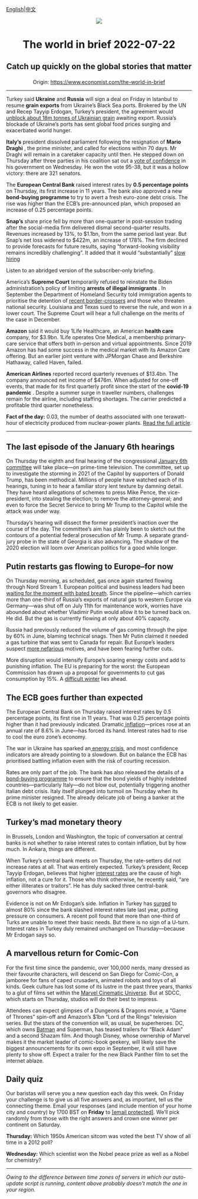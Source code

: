 [English](https://github.com/arielherself/espresso/blob/main/README.md)|[中文](https://github-com.translate.goog/arielherself/espresso/blob/main/README.md?_x_tr_sl=en&_x_tr_tl=zh-CN&_x_tr_hl=zh-CN&_x_tr_pto=wapp)

<div align="center"><img src="https://cdn.static-economist.com/sites/all/themes/econfinal/images/svg/logo.svg" align-center /></div>

# <p align="center">The world in brief 2022-07-22</p>

## <p align="center">Catch up quickly on the global stories that matter</p>

<p align="center">Origin: <a href="https://www.economist.com/the-world-in-brief">https://www.economist.com/the-world-in-brief</a><hr>

Turkey said **Ukraine** and **Russia** will sign a deal on Friday in Istanbul to resume **grain exports** from Ukraine’s Black Sea ports. Brokered by the UN and Recep Tayyip Erdogan, Turkey’s president, the agreement would [unblock about 18m tonnes of Ukrainian grain](https://www.economist.com/europe/2022/07/21/when-will-odessas-port-be-reopened) awaiting export. Russia’s blockade of Ukraine’s ports has sent global food prices surging and exacerbated world hunger.

**Italy’s** president dissolved parliament following the resignation of **Mario Draghi** , the prime minister, and called for elections within 70 days. Mr Draghi will remain in a caretaker capacity until then. He stepped down on Thursday after three parties in his coalition sat out a [vote of confidence](https://www.economist.com/europe/2022/07/21/mario-draghi-italys-reformist-prime-minister-resigns) in his government on Wednesday. He won the vote 95-38, but it was a hollow victory: there are 321 senators. 

The **European Central Bank** raised interest rates by **0.5 percentage points** on Thursday, its first increase in 11 years. The bank also approved a new **bond-buying programme** to try to avert a fresh euro-zone debt crisis. The rise was higher than the ECB’s pre-announced plan, which proposed an increase of 0.25 percentage points.

 **Snap’s** share price fell by more than one-quarter in post-session trading after the social-media firm delivered dismal second-quarter results. Revenues increased by 13%, to $1.1bn, from the same period last year. But Snap’s net loss widened to $422m, an increase of 178%. The firm declined to provide forecasts for future results, saying “forward-looking visibility remains incredibly challenging”. It added that it would “substantially” [slow hiring](https://www.economist.com/business/2022/06/02/is-big-techs-red-hot-jobs-market-about-to-cool)

Listen to an abridged version of the subscriber-only briefing.

America’s **Supreme Court** temporarily refused to reinstate the Biden administration’s policy of limiting **arrests of illegal immigrants** . In September the Department of Homeland Security told immigration agents to prioritise the detention of [recent border-crossers](https://www.economist.com/united-states/2022/05/22/the-title-42-furore-highlights-americas-broken-immigration-system) and those who threaten national security. Louisiana and Texas sued to reverse the rule, and won in a lower court. The Supreme Court will hear a full challenge on the merits of the case in December.

 **Amazon** said it would buy 1Life Healthcare, an American **health care** company, for $3.9bn. 1Life operates One Medical, a membership primary-care service that offers both in-person and virtual appointments. Since 2019 Amazon has had some success in the medical market with its Amazon Care offering. But an earlier joint venture with JPMorgan Chase and Berkshire Hathaway, called Haven, failed.

 **American Airlines** reported record quarterly revenues of $13.4bn. The company announced net income of $476m. When adjusted for one-off events, that made for its first quarterly profit since the start of the **covid-19 pandemic** . Despite a summer surge in traveller numbers, challenges remain for the airline, including staffing shortages. The carrier predicted a profitable third quarter nonetheless.

 **Fact of the day:** 0.03, the number of deaths associated with one terawatt-hour of electricity produced from nuclear-power plants. [Read the full article](https://www.economist.com/graphic-detail/2022/07/19/how-safe-is-nuclear-energy).

----------

## The last episode of the January 6th hearings

On Thursday the eighth and final hearing of the congressional [January 6th committee](https://www.economist.com/united-states/2022/06/07/the-january-6th-committee-is-about-to-reveal-its-findings) will take place—on prime-time television. The committee, set up to investigate the storming in 2021 of the Capitol by supporters of Donald Trump, has been methodical. Millions of people have watched each of its hearings, tuning in to hear a familiar story lent texture by damning detail. They have heard allegations of schemes to press Mike Pence, the vice-president, into stealing the election; to remove the attorney-general; and even to force the Secret Service to bring Mr Trump to the Capitol while the attack was under way.

Thursday’s hearing will dissect the former president’s inaction over the course of the day. The committee’s aim has plainly been to sketch out the contours of a potential federal prosecution of Mr Trump. A separate grand-jury probe in the state of Georgia is also advancing. The shadow of the 2020 election will loom over American politics for a good while longer.

## Putin restarts gas flowing to Europe–for now

On Thursday morning, as scheduled, gas once again started flowing through Nord Stream 1. European political and business leaders had been [waiting for the moment with bated breath](https://www.economist.com/europe/2022/07/11/europe-is-preparing-for-russian-gas-to-be-cut-off-this-winter). Since the pipeline—which carries more than one-third of Russia’s exports of natural gas to western Europe via Germany—was shut off on July 11th for maintenance work, worries have abounded about whether Vladimir Putin would allow it to be turned back on. He did. But the gas is currently flowing at only about 40% capacity. 

Russia had previously reduced the volume of gas coming through the pipe by 60% in June, blaming technical snags. Then Mr Putin claimed it needed a gas turbine that was sent to Canada for repair. But Europe’s leaders suspect [more nefarious](https://www.economist.com/leaders/2022/07/14/europes-winter-of-discontent) motives, and have been fearing further cuts.

More disruption would intensify Europe’s soaring energy costs and add to punishing inflation. The EU is preparing for the worst: the European Commission has drawn up a proposal for governments to cut gas consumption by 15%. A [difficult winter](https://www.economist.com/finance-and-economics/2022/06/30/can-europe-keep-the-lights-on-this-winter) lies ahead.

## The ECB goes further than expected

The European Central Bank on Thursday raised interest rates by 0.5 percentage points, its first rise in 11 years. That was 0.25 percentage points higher than it had previously indicated. Dramatic[ inflation](https://www.economist.com/leaders/2022/06/23/how-fighting-inflation-could-imperil-the-euro-zone)—prices rose at an annual rate of 8.6% in June—has forced its hand. Interest rates had to rise to cool the euro zone’s economy.

The war in Ukraine has sparked an[ energy crisis](https://www.economist.com/finance-and-economics/2022/06/05/europes-economy-grapples-with-an-acute-energy-shock), and most confidence indicators are already pointing to a slowdown. But on balance the ECB has prioritised battling inflation even with the risk of courting recession.

Rates are only part of the job. The bank has also released the details of a[ bond-buying programme](https://www.economist.com/finance-and-economics/2022/06/15/the-european-central-bank-responds-to-market-turmoil) to ensure that the bond yields of highly indebted countries—particularly Italy—do not blow out, potentially triggering another Italian debt crisis. Italy itself plunged into turmoil on Thursday when its prime minister resigned. The already delicate job of being a banker at the ECB is not likely to get easier.

## Turkey’s mad monetary theory

In Brussels, London and Washington, the topic of conversation at central banks is not whether to raise interest rates to contain inflation, but by how much. In Ankara, things are different.

When Turkey’s central bank meets on Thursday, the rate-setters did not increase rates at all. That was entirely expected. Turkey’s president, Recep Tayyip Erdogan, believes that higher [interest rates](https://www.economist.com/finance-and-economics/erdogans-zany-monetary-experiment-is-impoverishing-turkey/21806459) are the cause of high inflation, not a cure for it. Those who think otherwise, he recently said, “are either illiterates or traitors”. He has duly sacked three central-bank governors who disagree.

Evidence is not on Mr Erdogan’s side. Inflation in Turkey has [surged](https://www.economist.com/europe/2022/07/14/turkey-grapples-with-triple-digit-inflation) to almost 80% since the bank slashed interest rates late last year, putting pressure on consumers. A recent poll found that more than one-third of Turks are unable to meet their basic needs. But there is no sign of a U-turn. Interest rates in Turkey duly remained unchanged on Thursday—because Mr Erdogan says so.

## A marvellous return for Comic-Con

For the first time since the pandemic, over 100,000 nerds, many dressed as their favourite characters, will descend on San Diego for Comic-Con, a jamboree for fans of caped crusaders, animated robots and toys of all kinds. Geek culture has lost some of its lustre in the past three years, thanks to a glut of films set within the [Marvel Cinematic Universe](https://www.economist.com/the-economist-explains/2021/09/17/how-marvel-took-over-cinema-and-tv). But at SDCC, which starts on Thursday, studios will do their best to impress.  
  
 Attendees can expect glimpses of a Dungeons &amp; Dragons movie, a “Game of Thrones” spin-off and Amazon’s $1bn “Lord of the Rings” television series. But the stars of the convention will, as usual, be superheroes. DC, which owns [Batman](https://www.economist.com/prospero/2016/03/28/50-years-of-batman-on-film-how-has-his-physique-changed) and Superman, has teased trailers for “Black Adam” and a second Shazam film. And though Disney, whose ownership of Marvel makes it the market leader of comic-book geekery, will likely save the biggest announcements for its own expo in September, it will still have plenty to show off. Expect a trailer for the new Black Panther film to set the internet ablaze.

## Daily quiz

Our baristas will serve you a new question each day this week. On Friday your challenge is to give us all five answers and, as important, tell us the connecting theme. Email your responses (and include mention of your home city and country) by 1700 BST on **Friday** to [<span class="__cf_email__" data-cfemail="6736120e1d22141715021414082702040809080a0e14134904080a">[email&#160;protected]</span>](https://mail.google.com/mail/?view=cm&amp;fs=1&amp;tf=1&amp;to=QuizEspresso@economist.com). We’ll pick randomly from those with the right answers and crown one winner per continent on Saturday.

 **Thursday:** Which 1950s American sitcom was voted the best TV show of all time in a 2012 poll?

 **Wednesday:** Which scientist won the Nobel peace prize as well as a Nobel for chemistry?

----------

*Owing to the difference between time zones of servers in which our auto-update script is running, content above probably doesn't match the one in your region.*
